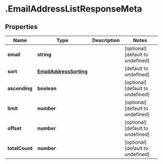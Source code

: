 # .EmailAddressListResponseMeta

## Properties

Name | Type | Description | Notes
------------ | ------------- | ------------- | -------------
**email** | **string** |  | [optional] [default to undefined]
**sort** | [**EmailAddressSorting**](EmailAddressSorting.md) |  | [default to undefined]
**ascending** | **boolean** |  | [optional] [default to undefined]
**limit** | **number** |  | [optional] [default to undefined]
**offset** | **number** |  | [optional] [default to undefined]
**totalCount** | **number** |  | [optional] [default to undefined]

